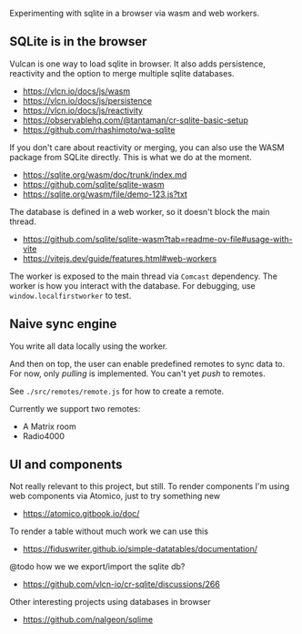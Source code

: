 Experimenting with sqlite in a browser via wasm and web workers.

## SQLite is in the browser

Vulcan is one way to load sqlite in browser. It also adds persistence, reactivity and the option to merge multiple sqlite databases.

- https://vlcn.io/docs/js/wasm
- https://vlcn.io/docs/js/persistence
- https://vlcn.io/docs/js/reactivity
- https://observablehq.com/@tantaman/cr-sqlite-basic-setup
- https://github.com/rhashimoto/wa-sqlite

If you don't care about reactivity or merging, you can also use the WASM package from SQLite directly. This is what we do at the moment.

- https://sqlite.org/wasm/doc/trunk/index.md
- https://github.com/sqlite/sqlite-wasm
- https://sqlite.org/wasm/file/demo-123.js?txt

The database is defined in a web worker, so it doesn't block the main thread.

- https://github.com/sqlite/sqlite-wasm?tab=readme-ov-file#usage-with-vite
- https://vitejs.dev/guide/features.html#web-workers

The worker is exposed to the main thread via `Comcast` dependency. The worker is how you interact with the database. For debugging, use `window.localfirstworker` to test.

## Naive sync engine

You write all data locally using the worker.

And then on top, the user can enable predefined remotes to sync data to. For now, only _pulling_ is implemented. You can't yet _push_ to remotes.

See `./src/remotes/remote.js` for how to create a remote.

Currently we support two remotes:

- A Matrix room
- Radio4000

## UI and components

Not really relevant to this project, but still. To render components I'm using web components via Atomico, just to try something new

- https://atomico.gitbook.io/doc/

To render a table without much work we can use this

- https://fiduswriter.github.io/simple-datatables/documentation/

@todo how we we export/import the sqlite db?

- https://github.com/vlcn-io/cr-sqlite/discussions/266

Other interesting projects using databases in browser

- https://github.com/nalgeon/sqlime
